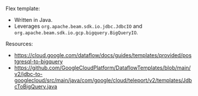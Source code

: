 Flex template:
- Written in Java.
- Leverages `org.apache.beam.sdk.io.jdbc.JdbcIO` and `org.apache.beam.sdk.io.gcp.bigquery.BigQueryIO`.

Resources:
- https://cloud.google.com/dataflow/docs/guides/templates/provided/postgresql-to-bigquery
- https://github.com/GoogleCloudPlatform/DataflowTemplates/blob/main/v2/jdbc-to-googlecloud/src/main/java/com/google/cloud/teleport/v2/templates/JdbcToBigQuery.java